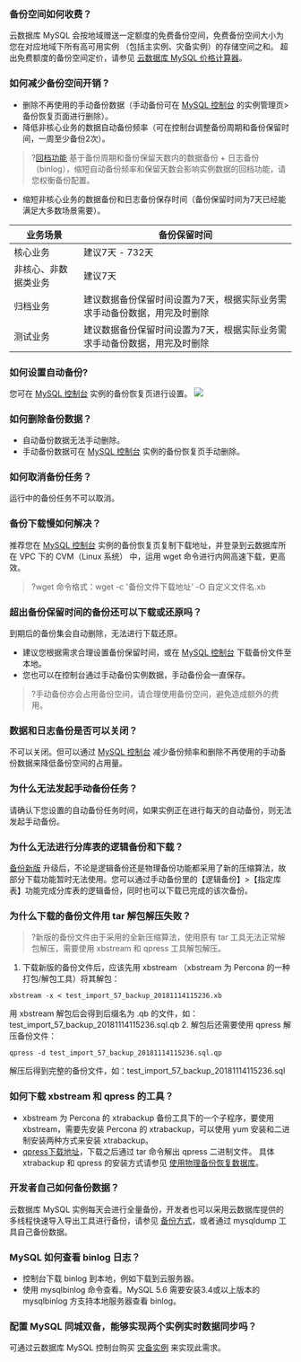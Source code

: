 ### 备份空间如何收费？
云数据库 MySQL 会按地域赠送一定额度的免费备份空间，免费备份空间大小为您在对应地域下所有高可用实例 （包括主实例、灾备实例）的存储空间之和。
超出免费额度的备份空间定价，请参见 [云数据库 MySQL 价格计算器](https://buy.cloud.tencent.com/price/cdb/calculator)。

### 如何减少备份空间开销？
- 删除不再使用的手动备份数据（手动备份可在 [MySQL 控制台](https://console.cloud.tencent.com/cdb) 的实例管理页>备份恢复页面进行删除）。 
- 降低非核心业务的数据自动备份频率（可在控制台调整备份周期和备份保留时间，一周至少备份2次）。
>?[回档功能](https://cloud.tencent.com/document/product/236/7276) 基于备份周期和备份保留天数内的数据备份 + 日志备份（binlog），缩短自动备份频率和保留天数会影响实例数据的回档功能，请您权衡备份配置。
>
- 缩短非核心业务的数据备份和日志备份保存时间（备份保留时间为7天已经能满足大多数场景需要）。

| 业务场景             | 备份保留时间                                                 |
| -------------------- | ------------------------------------------------------------ |
| 核心业务             | 建议7天 - 732天                                              |
| 非核心、非数据类业务 | 建议7天                                                      |
| 归档业务             | 建议数据备份保留时间设置为7天，根据实际业务需求手动备份数据，用完及时删除 |
| 测试业务             | 建议数据备份保留时间设置为7天，根据实际业务需求手动备份数据，用完及时删除 |

### 如何设置自动备份?
您可在 [MySQL 控制台](https://console.cloud.tencent.com/cdb) 实例的备份恢复页进行设置。
![](https://main.qcloudimg.com/raw/2480edfc305fffa5dd4358141fb0f328.png)

### 如何删除备份数据？
- 自动备份数据无法手动删除。
- 手动备份数据可在 [MySQL 控制台](https://console.cloud.tencent.com/cdb) 实例的备份恢复页手动删除。

### 如何取消备份任务？
运行中的备份任务不可以取消。

### 备份下载慢如何解决？
推荐您在 [MySQL 控制台](https://console.cloud.tencent.com/cdb) 实例的备份恢复页复制下载地址，并登录到云数据库所在 VPC 下的 CVM（Linux 系统） 中，运用 wget 命令进行内网高速下载，更高效。
>?wget 命令格式：wget -c '备份文件下载地址' -O 自定义文件名.xb

### 超出备份保留时间的备份还可以下载或还原吗？
到期后的备份集会自动删除，无法进行下载还原。
- 建议您根据需求合理设置备份保留时间，或在 [MySQL 控制台](https://console.cloud.tencent.com/cdb) 下载备份文件至本地。
- 您也可以在控制台通过手动备份实例数据，手动备份会一直保存。
>?手动备份亦会占用备份空间，请合理使用备份空间，避免造成额外的费用。

### 数据和日志备份是否可以关闭？
不可以关闭。但可以通过 [MySQL 控制台](https://console.cloud.tencent.com/cdb) 减少备份频率和删除不再使用的手动备份数据来降低备份空间的占用量。

### 为什么无法发起手动备份任务？
请确认下您设置的自动备份任务时间，如果实例正在进行每天的自动备份，则无法发起手动备份。

### 为什么无法进行分库表的逻辑备份和下载？
[备份新版](https://cloud.tencent.com/document/product/236/35172) 升级后，不论是逻辑备份还是物理备份功能都采用了新的压缩算法，故部分下载功能暂时无法使用。您可以通过手动备份里的【逻辑备份】>【指定库表】功能完成分库表的逻辑备份，同时也可以下载已完成的该次备份。

### 为什么下载的备份文件用 tar 解包解压失败？
>?新版的备份文件由于采用的全新压缩算法，使用原有 tar 工具无法正常解包解压，需要使用 xbstream 和 qpress 工具解包解压。

1. 下载新版的备份文件后，应该先用 xbstream （xbstream 为 Percona 的一种打包/解包工具）将其解包：
```
xbstream -x < test_import_57_backup_20181114115236.xb 
```
用 xbstream 解包后会得到后缀名为 .qb 的文件，如：test_import_57_backup_20181114115236.sql.qb
2. 解包后还需要使用 qpress 解压备份文件：
```
qpress -d test_import_57_backup_20181114115236.sql.qp
```
解压后得到完整的备份文件，如：test_import_57_backup_20181114115236.sql

### 如何下载 xbstream 和 qpress 的工具？
- xbstream 为 Percona 的 xtrabackup 备份工具下的一个子程序，要使用 xbstream，需要先安装 Percona 的 xtrabackup，可以使用 yum 安装和二进制安装两种方式来安装 xtrabackup。
- [qpress下载地址](http://www.quicklz.com/)，下载之后通过 tar 命令解出 qpress 二进制文件。
具体 xtrabackup 和 qpress 的安装方式请参见 [使用物理备份恢复数据库](https://cloud.tencent.com/document/product/236/33363)。

### 开发者自己如何备份数据？
云数据库 MySQL 实例每天会进行全量备份，开发者也可以采用云数据库提供的多线程快速导入导出工具进行备份，请参见 [备份方式](https://cloud.tencent.com/document/product/236/35172)，或者通过 mysqldump 工具自己备份数据。

### MySQL 如何查看 binlog 日志？
- 控制台下载 binlog 到本地，例如下载到云服务器。
- 使用 mysqlbinlog 命令查看。MySQL 5.6 需要安装3.4或以上版本的 mysqlbinlog 方支持本地服务器查看 binlog。

### 配置 MySQL 同城双备，能够实现两个实例实时数据同步吗？
可通过云数据库 MySQL 控制台购买 [灾备实例](https://cloud.tencent.com/document/product/236/7272) 来实现此需求。

